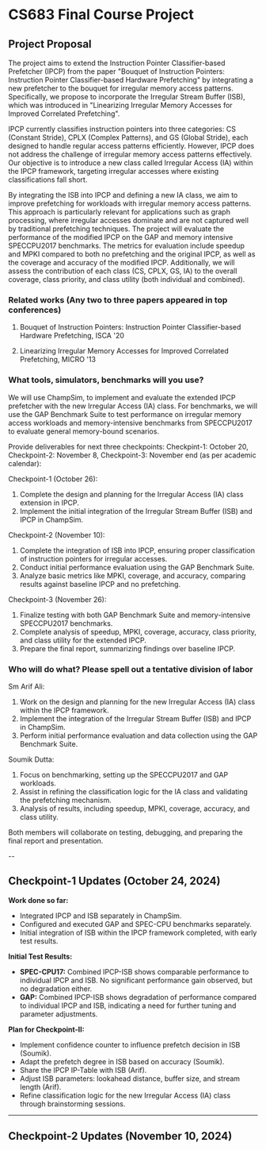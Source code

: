 
# CS683 Final Course Project

## Project Proposal

The project aims to extend the Instruction Pointer Classifier-based Prefetcher (IPCP) from the paper "Bouquet of Instruction Pointers: Instruction Pointer Classifier-based Hardware Prefetching" by integrating a new prefetcher to the bouquet for irregular memory access patterns. Specifically, we propose to incorporate the Irregular Stream Buffer (ISB), which was introduced in "Linearizing Irregular Memory Accesses for Improved Correlated Prefetching".  

IPCP currently classifies instruction pointers into three categories: CS (Constant Stride), CPLX (Complex Patterns), and GS (Global Stride), each designed to handle regular access patterns efficiently. However, IPCP does not address the challenge of irregular memory access patterns effectively. Our objective is to introduce a new class called Irregular Access (IA) within the IPCP framework, targeting irregular accesses where existing classifications fall short.  

By integrating the ISB into IPCP and defining a new IA class, we aim to improve prefetching for workloads with irregular memory access patterns. This approach is particularly relevant for applications such as graph processing, where irregular accesses dominate and are not captured well by traditional prefetching techniques. The project will evaluate the performance of the modified IPCP on the GAP and memory intensive SPECCPU2017 benchmarks. The metrics for evaluation include speedup and MPKI compared to both no prefetching and the original IPCP, as well as the coverage and accuracy of the modified IPCP. Additionally, we will assess the contribution of each class (CS, CPLX, GS, IA) to the overall coverage, class priority, and class utility (both individual and combined).  

### Related works (Any two to three papers appeared in top conferences)

1. Bouquet of Instruction Pointers: Instruction Pointer Classifier-based Hardware Prefetching, ISCA '20

2. Linearizing Irregular Memory Accesses for Improved Correlated Prefetching, MICRO '13

### What tools, simulators, benchmarks will you use?

We will use ChampSim, to implement and evaluate the extended IPCP prefetcher with the new Irregular Access (IA) class. For benchmarks, we will use the GAP Benchmark Suite to test performance on irregular memory access workloads and memory-intensive benchmarks from SPECCPU2017 to evaluate general memory-bound scenarios.

Provide deliverables for next three checkpoints: Checkpint-1: October 20, Checkpoint-2: November 8, Checkpoint-3: November end (as per academic calendar):

Checkpoint-1 (October 26):

1. Complete the design and planning for the Irregular Access (IA) class extension in IPCP.
2. Implement the initial integration of the Irregular Stream Buffer (ISB) and IPCP in ChampSim.

Checkpoint-2 (November 10):

1. Complete the integration of ISB into IPCP, ensuring proper classification of instruction pointers for irregular accesses.
2. Conduct initial performance evaluation using the GAP Benchmark Suite.
3. Analyze basic metrics like MPKI, coverage, and accuracy, comparing results against baseline IPCP and no prefetching.

Checkpoint-3 (November 26):

1. Finalize testing with both GAP Benchmark Suite and memory-intensive SPECCPU2017 benchmarks.
2. Complete analysis of speedup, MPKI, coverage, accuracy, class priority, and class utility for the extended IPCP.
3. Prepare the final report, summarizing findings over baseline IPCP.

### Who will do what? Please spell out a tentative division of labor

Sm Arif Ali:

1. Work on the design and planning for the new Irregular Access (IA) class within the IPCP framework.
2. Implement the integration of the Irregular Stream Buffer (ISB) and IPCP in ChampSim.
3. Perform initial performance evaluation and data collection using the GAP Benchmark Suite.

Soumik Dutta:

1. Focus on benchmarking, setting up the SPECCPU2017 and GAP workloads.
2. Assist in refining the classification logic for the IA class and validating the prefetching mechanism.
3. Analysis of results, including speedup, MPKI, coverage, accuracy, and class utility.

Both members will collaborate on testing, debugging, and preparing the final report and presentation.

--

## Checkpoint-1 Updates (October 24, 2024)

**Work done so far:**

- Integrated IPCP and ISB separately in ChampSim.
- Configured and executed GAP and SPEC-CPU benchmarks separately.
- Initial integration of ISB within the IPCP framework completed, with early test results.

**Initial Test Results:**

- **SPEC-CPU17:** Combined IPCP-ISB shows comparable performance to individual IPCP and ISB. No significant performance gain observed, but no degradation either.
- **GAP:** Combined IPCP-ISB shows degradation of performance compared to individual IPCP and ISB, indicating a need for further tuning and parameter adjustments.

**Plan for Checkpoint-II:**

- Implement confidence counter to influence prefetch decision in ISB (Soumik).
- Adapt the prefetch degree in ISB based on accuracy (Soumik).
- Share the IPCP IP-Table with ISB (Arif).
- Adjust ISB parameters: lookahead distance, buffer size, and stream length (Arif).
- Refine classification logic for the new Irregular Access (IA) class through brainstorming sessions.
  
---

## Checkpoint-2 Updates (November 10, 2024)
